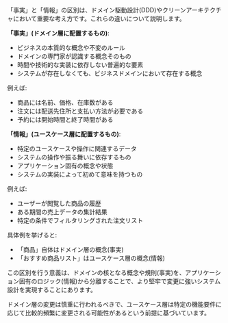 「事実」と「情報」の区別は、ドメイン駆動設計(DDD)やクリーンアーキテクチャにおいて重要な考え方です。これらの違いについて説明します。

**「事実」(ドメイン層に配置するもの)**:
- ビジネスの本質的な概念や不変のルール
- ドメインの専門家が認識する概念そのもの
- 時間や技術的な実装に依存しない普遍的な要素
- システムが存在しなくても、ビジネスドメインにおいて存在する概念

例えば:
- 商品には名前、価格、在庫数がある
- 注文には配送先住所と支払い方法が必要である
- 予約には開始時間と終了時間がある

**「情報」(ユースケース層に配置するもの)**:
- 特定のユースケースや操作に関連するデータ
- システムの操作や振る舞いに依存するもの
- アプリケーション固有の概念や状態
- システムの実装によって初めて意味を持つもの

例えば:
- ユーザーが閲覧した商品の履歴
- ある期間の売上データの集計結果
- 特定の条件でフィルタリングされた注文リスト

具体例を挙げると:
- 「商品」自体はドメイン層の概念(事実)
- 「おすすめ商品リスト」はユースケース層の概念(情報)

この区別を行う意義は、ドメインの核となる概念や規則(事実)を、アプリケーション固有のロジック(情報)から分離することで、より堅牢で変更に強いシステム設計を実現することにあります。

ドメイン層の変更は慎重に行われるべきで、ユースケース層は特定の機能要件に応じて比較的頻繁に変更される可能性があるという前提に基づいています。